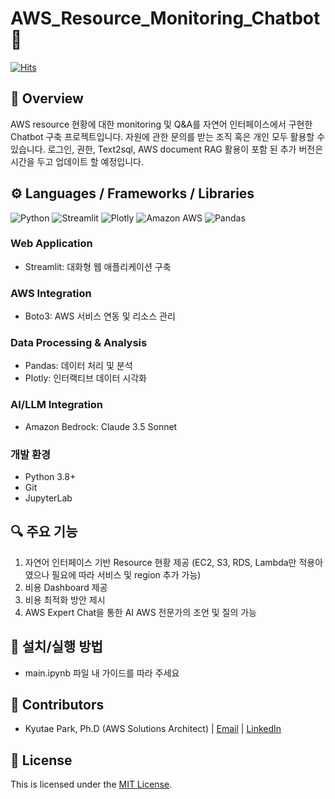 # AWS_Resource_Monitoring_Chatbot 🚀

[![Hits](https://hits.seeyoufarm.com/api/count/incr/badge.svg?url=https%3A%2F%2Fgithub.com%2Fren-ai-ssance%2FAWS_Resource_Monitoring_Chatbot&count_bg=%2379C83D&title_bg=%23555555&icon=&icon_color=%23E7E7E7&title=hits&edge_flat=false)](https://hits.seeyoufarm.com)

## 📝 Overview
AWS resource 현황에 대한 monitoring 및 Q&A를 자연어 인터페이스에서 구현한 Chatbot 구축 프로젝트입니다. 
자원에 관한 문의를 받는 조직 혹은 개인 모두 활용할 수 있습니다.
로그인, 권한, Text2sql, AWS document RAG 활용이 포함 된 추가 버전은 시간을 두고 업데이트 할 예정입니다.

## ⚙️ Languages / Frameworks / Libraries

![Python](https://img.shields.io/badge/Python-3776AB?style=flat-square&logo=Python&logoColor=white)
![Streamlit](https://img.shields.io/badge/Streamlit-FF4B4B?style=flat-square&logo=Streamlit&logoColor=white)
![Plotly](https://img.shields.io/badge/Plotly-3F4F75?style=flat-square&logo=plotly&logoColor=white)
![Amazon AWS](https://img.shields.io/badge/AWS-232F3E?style=flat-square&logo=amazonaws&logoColor=white)
![Pandas](https://img.shields.io/badge/Pandas-150458?style=flat-square&logo=pandas&logoColor=white)

### Web Application
- Streamlit: 대화형 웹 애플리케이션 구축

### AWS Integration
- Boto3: AWS 서비스 연동 및 리소스 관리

### Data Processing & Analysis
- Pandas: 데이터 처리 및 분석
- Plotly: 인터랙티브 데이터 시각화

### AI/LLM Integration
- Amazon Bedrock: Claude 3.5 Sonnet

### 개발 환경
- Python 3.8+
- Git
- JupyterLab

## 🔍 주요 기능
1. 자연어 인터페이스 기반 Resource 현황 제공 (EC2, S3, RDS, Lambda만 적용아였으나 필요에 따라 서비스 및 region 추가 가능)
2. 비용 Dashboard 제공
3. 비용 최적화 방안 제시
4. AWS Expert Chat을 통한 AI AWS 전문가의 조언 및 질의 가능

## 🚀 설치/실행 방법
- main.ipynb 파일 내 가이드를 따라 주세요

## 👥 Contributors
- Kyutae Park, Ph.D (AWS Solutions Architect) | [Email](mailto:kyutae@amazon.com) | [LinkedIn](www.linkedin.com/in/ren-ai-ssance) 

## 🔑 License
This is licensed under the [MIT License](https://github.com/aws-samples/aws-ai-ml-workshop-kr/blob/master/LICENSE).